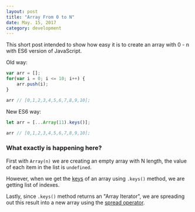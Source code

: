 ```yaml
---
layout: post
title: "Array From 0 to N"
date: May. 15, 2017
category: development
---
```


This short post intended to show how easy it is to create an array with 0 - n with ES6 version of JavaScript.
<!--break-->
Old way:

```js
var arr = [];
for(var i = 0; i <= 10; i++) {
	arr.push(i);
}

arr // [0,1,2,3,4,5,6,7,8,9,10];
```

New ES6 way:

```js
let arr = [...Array(11).keys()];

arr // [0,1,2,3,4,5,6,7,8,9,10];
```

### What exactly is happening here?

First with `Array(n)` we are creating an empty array with N length, the value of each item in the list is `undefined`.

However, when we get the [keys](https://developer.mozilla.org/en-US/docs/Web/JavaScript/Reference/Global_Objects/Array/keys) of an array using `.keys()` method, we are getting list of indexes.

Lastly, since `.keys()` method returns an "Array Iterator", we are spreading out this result into a new array using the [spread operator](https://developer.mozilla.org/en-US/docs/Web/JavaScript/Reference/Operators/Spread_operator).

